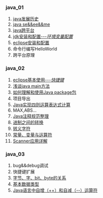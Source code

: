 

### java_01
1. [java发展历史](http://www.jianshu.com/p/11c40d090c1e)
2. [java se&&ee&&me](http://ju.outofmemory.cn/entry/98968)
3. [java跨平台](http://www.cnblogs.com/gw811/archive/2012/09/09/2677386.html)
4. [jdk安装和配置---*环境变量配置*](http://jingyan.baidu.com/article/e9fb46e1b2b3347521f766c1.html)
5. [eclipse安装和配置](http://www.eclipse.org/downloads/)
6. 命令行编写HelloWorld
7. 跨平台原理

### java_02
1. [eclipse基本使用---*快捷键*](http://www.cnblogs.com/ifaithu/archive/2013/02/19/2917263.html)
2. [浅谈java main方法](http://fly2011.iteye.com/blog/779363)
3. [如何理解和使用Java package包](http://blog.csdn.net/zhenyusoso/article/details/6174834)
4. 项目导出
5. [Java实现四则运算表达式计算](http://blog.csdn.net/lip009/article/details/7768258)
6. MAX,ABS...
7. [Java注释规范整理](http://gyhgc.iteye.com/blog/225039)
8. [进制之间的转换](http://www.aijava.cn/2359.html)
9. [转义字符](http://www.jianshu.com/p/2c8b3fb9765f)
10. [常量、变量与运算符](http://www.jianshu.com/p/bb9f744bf062)
11. [Scanner应用详解](http://lavasoft.blog.51cto.com/62575/182467/)

### java_03

1. bug&&debug调试
2. 快捷键扩展
3. [字节、字、bit、byte的关系](http://blog.csdn.net/wanlixingzhe/article/details/7107923)
4. [基本数据类型](http://blog.csdn.net/bingduanlbd/article/details/27790287)
5. [Java语言中自增（++）和自减（--）运算符](http://blog.csdn.net/henren555/article/details/39120481)




